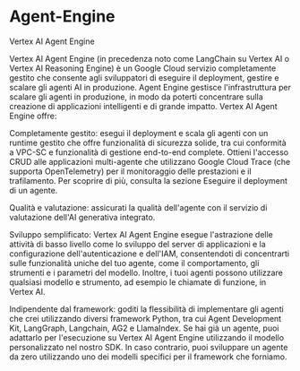# Agent-Engine
Vertex AI Agent Engine

Vertex AI Agent Engine (in precedenza noto come LangChain su Vertex AI o Vertex AI Reasoning Engine) è un Google Cloud servizio completamente gestito che consente agli sviluppatori di eseguire il deployment, gestire e scalare gli agenti AI in produzione. Agent Engine gestisce l'infrastruttura per scalare gli agenti in produzione, in modo da poterti concentrare sulla creazione di applicazioni intelligenti e di grande impatto. Vertex AI Agent Engine offre:

Completamente gestito: esegui il deployment e scala gli agenti con un runtime gestito che offre funzionalità di sicurezza solide, tra cui conformità a VPC-SC e funzionalità di gestione end-to-end complete. Ottieni l'accesso CRUD alle applicazioni multi-agente che utilizzano Google Cloud Trace (che supporta OpenTelemetry) per il monitoraggio delle prestazioni e il trafilamento. Per scoprire di più, consulta la sezione Eseguire il deployment di un agente.

Qualità e valutazione: assicurati la qualità dell'agente con il servizio di valutazione dell'AI generativa integrato.

Sviluppo semplificato: Vertex AI Agent Engine esegue l'astrazione delle attività di basso livello come lo sviluppo del server di applicazioni e la configurazione dell'autenticazione e dell'IAM, consentendoti di concentrarti sulle funzionalità uniche del tuo agente, come il comportamento, gli strumenti e i parametri del modello. Inoltre, i tuoi agenti possono utilizzare qualsiasi modello e strumento, ad esempio le chiamate di funzione, in Vertex AI.

Indipendente dal framework: goditi la flessibilità di implementare gli agenti che crei utilizzando diversi framework Python, tra cui Agent Development Kit, LangGraph, Langchain, AG2 e LlamaIndex. Se hai già un agente, puoi adattarlo per l'esecuzione su Vertex AI Agent Engine utilizzando il modello personalizzato nel nostro SDK. In caso contrario, puoi sviluppare un agente da zero utilizzando uno dei modelli specifici per il framework che forniamo.
